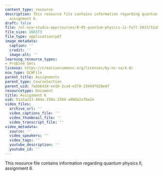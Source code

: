 ```yaml
---
content_type: resource
description: This resource file contains information regarding quantum physics II,
  assignment 6.
draft: false
file: /ol-ocw-studio-app/courses/8-05-quantum-physics-ii-fall-2013/51a5a211444a150a2204a98da2afba2e_MIT8_05F13_ps6.pdf
file_size: 160373
file_type: application/pdf
image_metadata:
  caption: ''
  credit: ''
  image-alt: ''
learning_resource_types:
- Problem Sets
license: https://creativecommons.org/licenses/by-nc-sa/4.0/
ocw_type: OCWFile
parent_title: Assignments
parent_type: CourseSection
parent_uid: 7abb6434-ee16-2ca4-e370-23444f820e47
resourcetype: Document
title: Assignment 6
uid: 51a5a211-444a-150a-2204-a98da2afba2e
video_files:
  archive_url: ''
  video_captions_file: ''
  video_thumbnail_file: ''
  video_transcript_file: ''
video_metadata:
  source: ''
  video_speakers: ''
  video_tags: ''
  youtube_description: ''
  youtube_id: ''
---
```

This resource file contains information regarding quantum physics II, assignment 6.